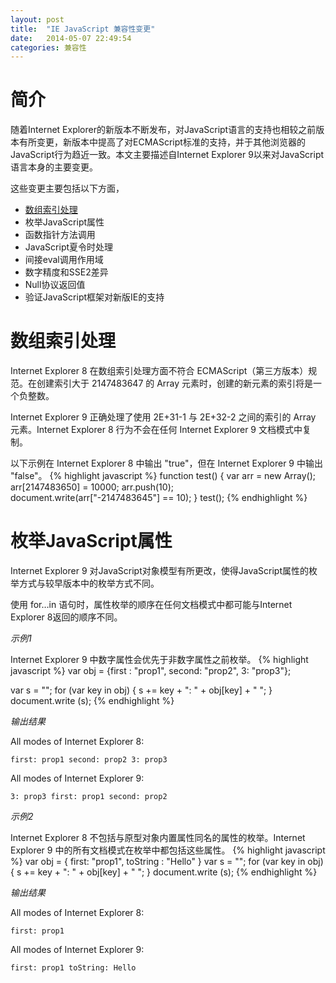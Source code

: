 ```yaml
---
layout: post
title:  "IE JavaScript 兼容性变更"
date:   2014-05-07 22:49:54
categories: 兼容性
---
```

# 简介
随着Internet Explorer的新版本不断发布，对JavaScript语言的支持也相较之前版本有所变更，新版本中提高了对ECMAScript标准的支持，并于其他浏览器的JavaScript行为趋近一致。本文主要描述自Internet Explorer 9以来对JavaScript语言本身的主要变更。

这些变更主要包括以下方面，

+   [数组索引处理](#array-index)
+   枚举JavaScript属性
+   函数指针方法调用
+   JavaScript夏令时处理
+   间接eval调用作用域
+   数字精度和SSE2差异
+   Null协议返回值
+   验证JavaScript框架对新版IE的支持
 

# 数组索引处理<a name="array-index"></a>

Internet Explorer 8 在数组索引处理方面不符合 ECMAScript（第三方版本）规范。在创建索引大于 2147483647 的 Array 元素时，创建的新元素的索引将是一个负整数。

Internet Explorer 9 正确处理了使用 2E+31-1 与 2E+32-2 之间的索引的 Array 元素。Internet Explorer 8 行为不会在任何 Internet Explorer 9 文档模式中复制。

以下示例在 Internet Explorer 8 中输出 "true"，但在 Internet Explorer 9 中输出 "false"。
{% highlight javascript %}
function test() {
    var arr = new Array();		
    arr[2147483650] = 10000;
    arr.push(10);	
    document.write(arr["-2147483645"] == 10);
}
test();
{% endhighlight %}
 

# 枚举JavaScript属性

Internet Explorer 9 对JavaScript对象模型有所更改，使得JavaScript属性的枚举方式与较早版本中的枚举方式不同。

使用 for…in 语句时，属性枚举的顺序在任何文档模式中都可能与Internet Explorer 8返回的顺序不同。 

*示例1*

Internet Explorer 9 中数字属性会优先于非数字属性之前枚举。
{% highlight javascript %}
var obj = {first : "prop1", second: "prop2", 3: "prop3"};

var s = "";
for (var key in obj) {
    s += key + ": " + obj[key] + " ";
}
document.write (s);
{% endhighlight %}

*输出结果*

All modes of Internet Explorer 8:

    first: prop1 second: prop2 3: prop3 

All modes of Internet Explorer 9:

    3: prop3 first: prop1 second: prop2

*示例2*

Internet Explorer 8 不包括与原型对象内置属性同名的属性的枚举。Internet Explorer 9 中的所有文档模式在枚举中都包括这些属性。
{% highlight javascript %}
var obj = { first: "prop1", toString : "Hello" }
var s = "";
for (var key in obj) {
    s += key + ": " + obj[key] + " ";
}
document.write (s);
{% endhighlight %}

*输出结果*

All modes of Internet Explorer 8:

    first: prop1

All modes of Internet Explorer 9:

    first: prop1 toString: Hello

